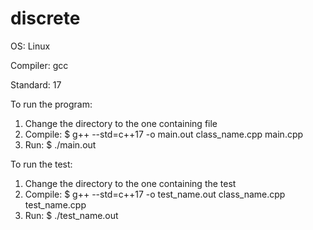 # discrete

OS: Linux

Compiler: gcc

Standard: 17

To run the program:

1. Change the directory to the one containing file
2. Compile: $ g++ --std=c++17 -o main.out class_name.cpp main.cpp
3. Run: $ ./main.out

To run the test:

1. Change the directory to the one containing the test
2. Compile: $ g++ --std=c++17 -o test_name.out class_name.cpp test_name.cpp
3. Run: $ ./test_name.out
